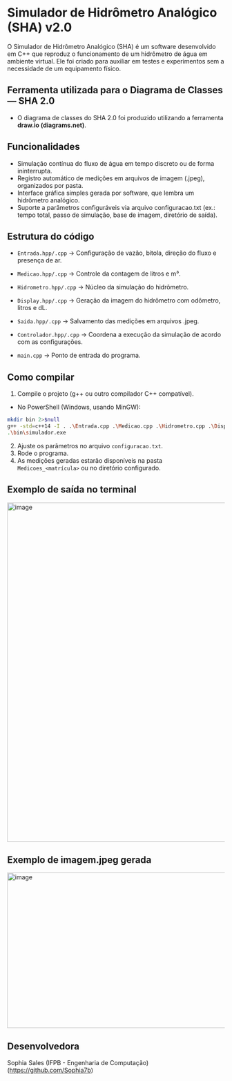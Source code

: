 # Simulador de Hidrômetro Analógico (SHA) v2.0

O Simulador de Hidrômetro Analógico (SHA) é um software desenvolvido em C++ que reproduz o funcionamento de um hidrômetro de água em ambiente virtual. Ele foi criado para auxiliar em testes e experimentos sem a necessidade de um equipamento físico.

## Ferramenta utilizada para o Diagrama de Classes — SHA 2.0
- O diagrama de classes do SHA 2.0 foi produzido utilizando a ferramenta **draw.io (diagrams.net)**.

## Funcionalidades
- Simulação contínua do fluxo de água em tempo discreto ou de forma ininterrupta.
- Registro automático de medições em arquivos de imagem (.jpeg), organizados por pasta.
- Interface gráfica simples gerada por software, que lembra um hidrômetro analógico.
- Suporte a parâmetros configuráveis via arquivo configuracao.txt (ex.: tempo total, passo de simulação, base de imagem, diretório de saída).

## Estrutura do código
- `Entrada.hpp/.cpp` → Configuração de vazão, bitola, direção do fluxo e presença de ar.

- `Medicao.hpp/.cpp` → Controle da contagem de litros e m³.

- `Hidrometro.hpp/.cpp` → Núcleo da simulação do hidrômetro.

- `Display.hpp/.cpp` → Geração da imagem do hidrômetro com odômetro, litros e dL.

- `Saida.hpp/.cpp` → Salvamento das medições em arquivos .jpeg.

- `Controlador.hpp/.cpp` → Coordena a execução da simulação de acordo com as configurações.

- `main.cpp` → Ponto de entrada do programa.

## Como compilar
1. Compile o projeto (g++ ou outro compilador C++ compatível).
- No PowerShell (Windows, usando MinGW):
```sh
mkdir bin 2>$null
g++ -std=c++14 -I . .\Entrada.cpp .\Medicao.cpp .\Hidrometro.cpp .\Display.cpp .\Controlador.cpp .\Saida.cpp .\main.cpp -o .\bin\simulador.exe
.\bin\simulador.exe
```
2. Ajuste os parâmetros no arquivo `configuracao.txt`.
3. Rode o programa.
4. As medições geradas estarão disponíveis na pasta `Medicoes_<matrícula>` ou no diretório configurado.

## Exemplo de saída no terminal
<img width="753" height="786" alt="image" src="https://github.com/user-attachments/assets/0f6fd501-e1ff-47ff-9dd1-af9228b233f1" />

## Exemplo de imagem.jpeg gerada
<img width="640" height="360" alt="image" src="https://github.com/user-attachments/assets/4b8ad2a6-15d5-4705-b1a2-3594d2a96cec" />

## Desenvolvedora
Sophia Sales (IFPB - Engenharia de Computação) (https://github.com/Sophia7b)  
